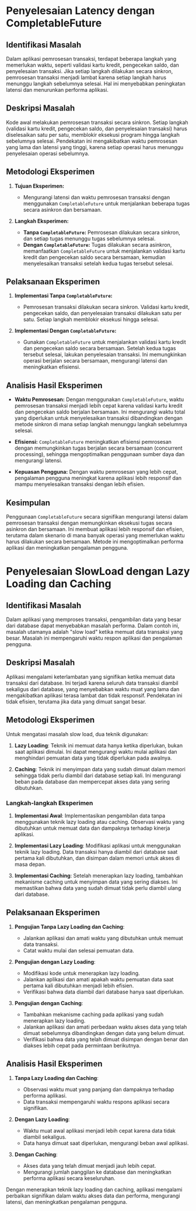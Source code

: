 # Penyelesaian Latency dengan CompletableFuture 

## Identifikasi Masalah

Dalam aplikasi pemrosesan transaksi, terdapat beberapa langkah yang memerlukan waktu, seperti validasi kartu kredit, pengecekan saldo, dan penyelesaian transaksi. Jika setiap langkah dilakukan secara sinkron, pemrosesan transaksi menjadi lambat karena setiap langkah harus menunggu langkah sebelumnya selesai. Hal ini menyebabkan peningkatan latensi dan menurunkan performa aplikasi.

## Deskripsi Masalah

Kode awal melakukan pemrosesan transaksi secara sinkron. Setiap langkah (validasi kartu kredit, pengecekan saldo, dan penyelesaian transaksi) harus diselesaikan satu per satu, memblokir eksekusi program hingga langkah sebelumnya selesai. Pendekatan ini mengakibatkan waktu pemrosesan yang lama dan latensi yang tinggi, karena setiap operasi harus menunggu penyelesaian operasi sebelumnya.

## Metodologi Eksperimen

1. **Tujuan Eksperimen:**
    - Mengurangi latensi dan waktu pemrosesan transaksi dengan menggunakan `CompletableFuture` untuk menjalankan beberapa tugas secara asinkron dan bersamaan.

2. **Langkah Eksperimen:**
    - **Tanpa `CompletableFuture`:** Pemrosesan dilakukan secara sinkron, dan setiap tugas menunggu tugas sebelumnya selesai.
    - **Dengan `CompletableFuture`:** Tugas dilakukan secara asinkron, memanfaatkan `CompletableFuture` untuk menjalankan validasi kartu kredit dan pengecekan saldo secara bersamaan, kemudian menyelesaikan transaksi setelah kedua tugas tersebut selesai.

## Pelaksanaan Eksperimen

1. **Implementasi Tanpa `CompletableFuture`:**
    - Pemrosesan transaksi dilakukan secara sinkron. Validasi kartu kredit, pengecekan saldo, dan penyelesaian transaksi dilakukan satu per satu. Setiap langkah memblokir eksekusi hingga selesai.

2. **Implementasi Dengan `CompletableFuture`:**
    - Gunakan `CompletableFuture` untuk menjalankan validasi kartu kredit dan pengecekan saldo secara bersamaan. Setelah kedua tugas tersebut selesai, lakukan penyelesaian transaksi. Ini memungkinkan operasi berjalan secara bersamaan, mengurangi latensi dan meningkatkan efisiensi.

## Analisis Hasil Eksperimen

- **Waktu Pemrosesan:**
  Dengan menggunakan `CompletableFuture`, waktu pemrosesan transaksi menjadi lebih cepat karena validasi kartu kredit dan pengecekan saldo berjalan bersamaan. Ini mengurangi waktu total yang diperlukan untuk menyelesaikan transaksi dibandingkan dengan metode sinkron di mana setiap langkah menunggu langkah sebelumnya selesai.

- **Efisiensi:**
  `CompletableFuture` meningkatkan efisiensi pemrosesan dengan memungkinkan tugas berjalan secara bersamaan (concurrent processing), sehingga mengoptimalkan penggunaan sumber daya dan mengurangi latensi.

- **Kepuasan Pengguna:**
  Dengan waktu pemrosesan yang lebih cepat, pengalaman pengguna meningkat karena aplikasi lebih responsif dan mampu menyelesaikan transaksi dengan lebih efisien.

## Kesimpulan

Penggunaan `CompletableFuture` secara signifikan mengurangi latensi dalam pemrosesan transaksi dengan memungkinkan eksekusi tugas secara asinkron dan bersamaan. Ini membuat aplikasi lebih responsif dan efisien, terutama dalam skenario di mana banyak operasi yang memerlukan waktu harus dilakukan secara bersamaan. Metode ini mengoptimalkan performa aplikasi dan meningkatkan pengalaman pengguna.

# Penyelesaian SlowLoad dengan Lazy Loading dan Caching

## Identifikasi Masalah

Dalam aplikasi yang memproses transaksi, pengambilan data yang besar dari database dapat menyebabkan masalah performa. Dalam contoh ini, masalah utamanya adalah "slow load" ketika memuat data transaksi yang besar. Masalah ini mempengaruhi waktu respon aplikasi dan pengalaman pengguna.

## Deskripsi Masalah

Aplikasi mengalami keterlambatan yang signifikan ketika memuat data transaksi dari database. Ini terjadi karena seluruh data transaksi diambil sekaligus dari database, yang menyebabkan waktu muat yang lama dan mengakibatkan aplikasi terasa lambat dan tidak responsif. Pendekatan ini tidak efisien, terutama jika data yang dimuat sangat besar.

## Metodologi Eksperimen

Untuk mengatasi masalah slow load, dua teknik digunakan:

1. **Lazy Loading**: Teknik ini memuat data hanya ketika diperlukan, bukan saat aplikasi dimulai. Ini dapat mengurangi waktu mulai aplikasi dan menghindari pemuatan data yang tidak diperlukan pada awalnya.

2. **Caching**: Teknik ini menyimpan data yang sudah dimuat dalam memori sehingga tidak perlu diambil dari database setiap kali. Ini mengurangi beban pada database dan mempercepat akses data yang sering dibutuhkan.

### Langkah-langkah Eksperimen

1. **Implementasi Awal**: Implementasikan pengambilan data tanpa menggunakan teknik lazy loading atau caching. Observasi waktu yang dibutuhkan untuk memuat data dan dampaknya terhadap kinerja aplikasi.

2. **Implementasi Lazy Loading**: Modifikasi aplikasi untuk menggunakan teknik lazy loading. Data transaksi hanya diambil dari database saat pertama kali dibutuhkan, dan disimpan dalam memori untuk akses di masa depan.

3. **Implementasi Caching**: Setelah menerapkan lazy loading, tambahkan mekanisme caching untuk menyimpan data yang sering diakses. Ini memastikan bahwa data yang sudah dimuat tidak perlu diambil ulang dari database.

## Pelaksanaan Eksperimen

1. **Pengujian Tanpa Lazy Loading dan Caching**:
    - Jalankan aplikasi dan amati waktu yang dibutuhkan untuk memuat data transaksi.
    - Catat waktu mulai dan selesai pemuatan data.

2. **Pengujian dengan Lazy Loading**:
    - Modifikasi kode untuk menerapkan lazy loading.
    - Jalankan aplikasi dan amati apakah waktu pemuatan data saat pertama kali dibutuhkan menjadi lebih efisien.
    - Verifikasi bahwa data diambil dari database hanya saat diperlukan.

3. **Pengujian dengan Caching**:
    - Tambahkan mekanisme caching pada aplikasi yang sudah menerapkan lazy loading.
    - Jalankan aplikasi dan amati perbedaan waktu akses data yang telah dimuat sebelumnya dibandingkan dengan data yang belum dimuat.
    - Verifikasi bahwa data yang telah dimuat disimpan dengan benar dan diakses lebih cepat pada permintaan berikutnya.

## Analisis Hasil Eksperimen

1. **Tanpa Lazy Loading dan Caching**:
    - Observasi waktu muat yang panjang dan dampaknya terhadap performa aplikasi.
    - Data transaksi mempengaruhi waktu respons aplikasi secara signifikan.

2. **Dengan Lazy Loading**:
    - Waktu muat awal aplikasi menjadi lebih cepat karena data tidak diambil sekaligus.
    - Data hanya dimuat saat diperlukan, mengurangi beban awal aplikasi.

3. **Dengan Caching**:
    - Akses data yang telah dimuat menjadi jauh lebih cepat.
    - Mengurangi jumlah panggilan ke database dan meningkatkan performa aplikasi secara keseluruhan.

Dengan menerapkan teknik lazy loading dan caching, aplikasi mengalami perbaikan signifikan dalam waktu akses data dan performa, mengurangi latensi, dan meningkatkan pengalaman pengguna.

